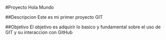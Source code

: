 #Proyecto Hola Mundo

##Descripcion
Este es mi primer proyecto GIT

##Objetivo
El objetivo es adquirir lo basico y fundamental sobre el uso de GIT y su interaccion con GitHub
